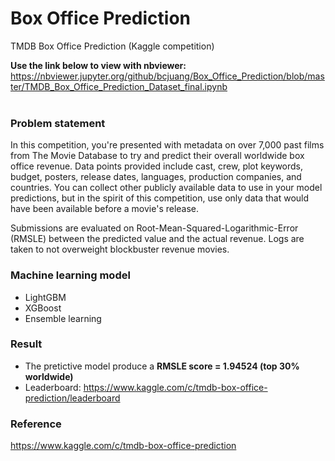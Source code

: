 # Box Office Prediction
TMDB Box Office Prediction (Kaggle competition)

**Use the link below to view with nbviewer:**
https://nbviewer.jupyter.org/github/bcjuang/Box_Office_Prediction/blob/master/TMDB_Box_Office_Prediction_Dataset_final.ipynb
<br><br>

### Problem statement
In this competition, you're presented with metadata on over 7,000 past films from The Movie Database to try and predict their overall worldwide box office revenue. Data points provided include cast, crew, plot keywords, budget, posters, release dates, languages, production companies, and countries. You can collect other publicly available data to use in your model predictions, but in the spirit of this competition, use only data that would have been available before a movie's release.

Submissions are evaluated on Root-Mean-Squared-Logarithmic-Error (RMSLE) between the predicted value and the actual revenue. Logs are taken to not overweight blockbuster revenue movies.

### Machine learning model
- LightGBM
- XGBoost
- Ensemble learning

### Result
- The pretictive model produce a **RMSLE score = 1.94524 (top 30% worldwide)**
- Leaderboard: https://www.kaggle.com/c/tmdb-box-office-prediction/leaderboard

### Reference
https://www.kaggle.com/c/tmdb-box-office-prediction 

